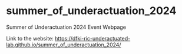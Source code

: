 # summer_of_underactuation_2024
Summer of Underactuation 2024 Event Webpage

Link to the website: https://dfki-ric-underactuated-lab.github.io/summer_of_underactuation_2024/
